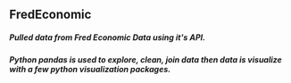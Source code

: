 ## FredEconomic

##### Pulled data from Fred Economic Data using it's API.
##### Python pandas is used to explore, clean, join data then data is visualize with a few python visualization packages.
